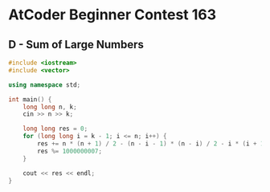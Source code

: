 # AtCoder Beginner Contest 163
## D - Sum of Large Numbers
```cpp
#include <iostream>
#include <vector>

using namespace std;

int main() {
    long long n, k;
    cin >> n >> k;

    long long res = 0;
    for (long long i = k - 1; i <= n; i++) {
        res += n * (n + 1) / 2 - (n - i - 1) * (n - i) / 2 - i * (i + 1) / 2 + 1;
        res %= 1000000007;
    }

    cout << res << endl;
}
```
